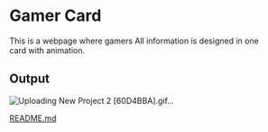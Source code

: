 # Gamer Card
This is a webpage where gamers All information is designed in one card with animation.

## Output

![Uploading New Project 2 [60D4BBA].gif…]()

[README.md](https://github.com/tusharrp/card/files/10367758/README.md)
